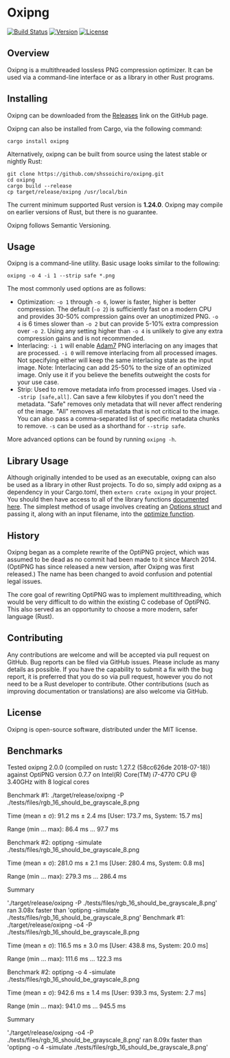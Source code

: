 # Oxipng

[![Build Status](https://travis-ci.org/shssoichiro/oxipng.svg?branch=master)](https://travis-ci.org/shssoichiro/oxipng)
[![Version](https://img.shields.io/crates/v/oxipng.svg)](https://crates.io/crates/oxipng)
[![License](https://img.shields.io/crates/l/oxipng.svg)](https://github.com/shssoichiro/oxipng/blob/master/LICENSE)

## Overview

Oxipng is a multithreaded lossless PNG compression optimizer. It can be used via a command-line
interface or as a library in other Rust programs.

## Installing

Oxipng can be downloaded from the [Releases](https://github.com/shssoichiro/oxipng/releases) link on the GitHub page.

Oxipng can also be installed from Cargo, via the following command:
```
cargo install oxipng
```

Alternatively, oxipng can be built from source using the latest stable or nightly Rust:
```
git clone https://github.com/shssoichiro/oxipng.git
cd oxipng
cargo build --release
cp target/release/oxipng /usr/local/bin
```

The current minimum supported Rust version is **1.24.0**. Oxipng may compile on earlier versions of Rust,
but there is no guarantee.

Oxipng follows Semantic Versioning.

## Usage

Oxipng is a command-line utility. Basic usage looks similar to the following:

```
oxipng -o 4 -i 1 --strip safe *.png
```

The most commonly used options are as follows:
* Optimization: `-o 1` through `-o 6`, lower is faster, higher is better compression.
The default (`-o 2`) is sufficiently fast on a modern CPU and provides 30-50% compression
gains over an unoptimized PNG. `-o 4` is 6 times slower than `-o 2` but can provide 5-10%
extra compression over `-o 2`. Using any setting higher than `-o 4` is unlikely
to give any extra compression gains and is not recommended.
* Interlacing: `-i 1` will enable [Adam7](https://en.wikipedia.org/wiki/Adam7_algorithm)
PNG interlacing on any images that are processed. `-i 0` will remove interlacing from all
processed images. Not specifying either will keep the same interlacing state as the
input image. Note: Interlacing can add 25-50% to the size of an optimized image. Only use
it if you believe the benefits outweight the costs for your use case.
* Strip: Used to remove metadata info from processed images. Used via `--strip [safe,all]`.
Can save a few kilobytes if you don't need the metadata. "Safe" removes only metadata that
will never affect rendering of the image. "All" removes all metadata that is not critical
to the image. You can also pass a comma-separated list of specific metadata chunks to remove.
`-s` can be used as a shorthand for `--strip safe`.

More advanced options can be found by running `oxipng -h`.

## Library Usage

Although originally intended to be used as an executable, oxipng can also be used as a library in
other Rust projects. To do so, simply add oxipng as a dependency in your Cargo.toml,
then `extern crate oxipng` in your project. You should then have access to all of the library
functions [documented here](https://docs.rs/oxipng). The simplest
method of usage involves creating an
[Options struct](https://docs.rs/oxipng/0.13.0/oxipng/struct.Options.html) and
passing it, along with an input filename, into the
[optimize function](https://docs.rs/oxipng/0.13.0/oxipng/fn.optimize.html).

## History

Oxipng began as a complete rewrite of the OptiPNG project,
which was assumed to be dead as no commit had been made to it since March 2014.
(OptiPNG has since released a new version, after Oxipng was first released.)
The name has been changed to avoid confusion and potential legal issues.

The core goal of rewriting OptiPNG was to implement multithreading,
which would be very difficult to do within the existing C codebase of OptiPNG.
This also served as an opportunity to choose a more modern, safer language (Rust).

## Contributing

Any contributions are welcome and will be accepted via pull request on GitHub. Bug reports can be
filed via GitHub issues. Please include as many details as possible. If you have the capability
to submit a fix with the bug report, it is preferred that you do so via pull request,
however you do not need to be a Rust developer to contribute.
Other contributions (such as improving documentation or translations) are also welcome via GitHub.

## License

Oxipng is open-source software, distributed under the MIT license.

## Benchmarks

Tested oxipng 2.0.0 (compiled on rustc 1.27.2 (58cc626de 2018-07-18)) against OptiPNG version 0.7.7 on Intel(R) Core(TM) i7-4770 CPU @ 3.40GHz with 8 logical cores



Benchmark #1: ./target/release/oxipng -P ./tests/files/rgb_16_should_be_grayscale_8.png

  Time (mean ± σ):      91.2 ms ±   2.4 ms    [User: 173.7 ms, System: 15.7 ms]
 
  Range (min … max):    86.4 ms …  97.7 ms
 
Benchmark #2: optipng -simulate ./tests/files/rgb_16_should_be_grayscale_8.png

  Time (mean ± σ):     281.0 ms ±   2.1 ms    [User: 280.4 ms, System: 0.8 ms]
 
  Range (min … max):   279.3 ms … 286.4 ms
 
Summary

  './target/release/oxipng -P ./tests/files/rgb_16_should_be_grayscale_8.png' ran
    3.08x faster than 'optipng -simulate ./tests/files/rgb_16_should_be_grayscale_8.png'
Benchmark #1: ./target/release/oxipng -o4 -P ./tests/files/rgb_16_should_be_grayscale_8.png

  Time (mean ± σ):     116.5 ms ±   3.0 ms    [User: 438.8 ms, System: 20.0 ms]
 
  Range (min … max):   111.6 ms … 122.3 ms
 
Benchmark #2: optipng -o 4 -simulate ./tests/files/rgb_16_should_be_grayscale_8.png

  Time (mean ± σ):     942.6 ms ±   1.4 ms    [User: 939.3 ms, System: 2.7 ms]
 
  Range (min … max):   941.0 ms … 945.5 ms
 
Summary

  './target/release/oxipng -o4 -P ./tests/files/rgb_16_should_be_grayscale_8.png' ran
    8.09x faster than 'optipng -o 4 -simulate ./tests/files/rgb_16_should_be_grayscale_8.png'
